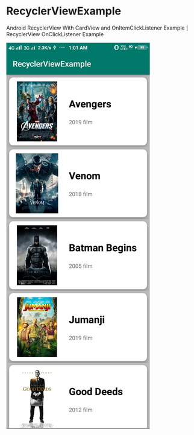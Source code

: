 # RecyclerViewExample
Android RecyclerView With CardView and OnItemClickListener Example | RecyclerView OnClickListener Example 

![GitHub Logo](/recycler_view.jpg)
